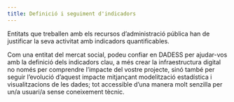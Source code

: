 ```yaml
---
title: Definició i seguiment d'indicadors
---
```


Entitats que treballen amb els recursos d’administració pública han de justificar la seva activitat amb indicadors quantificables.

Com una entitat del mercat social, podeu confiar en DADESS per ajudar-vos amb la definició dels indicadors clau, a més crear la infraestructura digital no només per comprendre l’impacte del vostre projecte, sinó també per seguir l’evolució d’aquest impacte mitjançant modelització estadística i visualitzacions de les dades; tot accessible d’una manera molt senzilla per un/a usuari/a sense coneixement tècnic.
